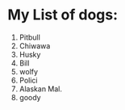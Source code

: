 # My List of dogs:
1. Pitbull
2. Chiwawa
3. Husky
4. Bill
5. wolfy
6. Polici
7. Alaskan Mal.
8. goody
